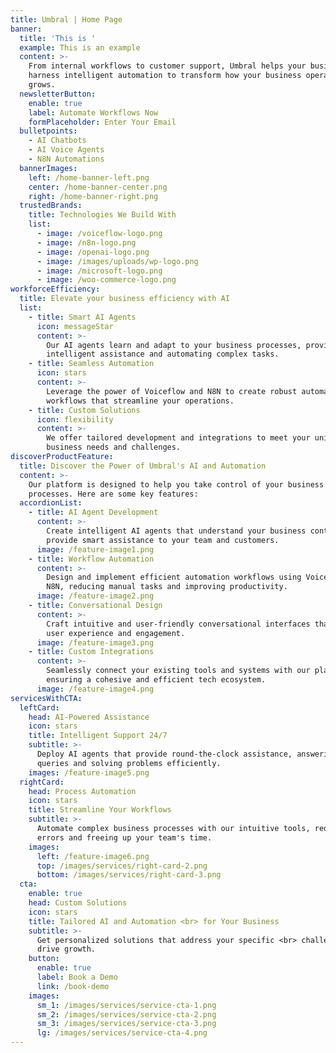 ```yaml
---
title: Umbral | Home Page
banner:
  title: 'This is '
  example: This is an example
  content: >-
    From internal workflows to customer support, Umbral helps your business
    harness intelligent automation to transform how your business operates and
    grows.
  newsletterButton:
    enable: true
    label: Automate Workflows Now
    formPlaceholder: Enter Your Email
  bulletpoints:
    - AI Chatbots
    - AI Voice Agents
    - N8N Automations
  bannerImages:
    left: /home-banner-left.png
    center: /home-banner-center.png
    right: /home-banner-right.png
  trustedBrands:
    title: Technologies We Build With
    list:
      - image: /voiceflow-logo.png
      - image: /n8n-logo.png
      - image: /openai-logo.png
      - image: /images/uploads/wp-logo.png
      - image: /microsoft-logo.png
      - image: /woo-commerce-logo.png
workforceEfficiency:
  title: Elevate your business efficiency with AI
  list:
    - title: Smart AI Agents
      icon: messageStar
      content: >-
        Our AI agents learn and adapt to your business processes, providing
        intelligent assistance and automating complex tasks.
    - title: Seamless Automation
      icon: stars
      content: >-
        Leverage the power of Voiceflow and N8N to create robust automation
        workflows that streamline your operations.
    - title: Custom Solutions
      icon: flexibility
      content: >-
        We offer tailored development and integrations to meet your unique
        business needs and challenges.
discoverProductFeature:
  title: Discover the Power of Umbral's AI and Automation
  content: >-
    Our platform is designed to help you take control of your business
    processes. Here are some key features:
  accordionList:
    - title: AI Agent Development
      content: >-
        Create intelligent AI agents that understand your business context and
        provide smart assistance to your team and customers.
      image: /feature-image1.png
    - title: Workflow Automation
      content: >-
        Design and implement efficient automation workflows using Voiceflow and
        N8N, reducing manual tasks and improving productivity.
      image: /feature-image2.png
    - title: Conversational Design
      content: >-
        Craft intuitive and user-friendly conversational interfaces that enhance
        user experience and engagement.
      image: /feature-image3.png
    - title: Custom Integrations
      content: >-
        Seamlessly connect your existing tools and systems with our platform,
        ensuring a cohesive and efficient tech ecosystem.
      image: /feature-image4.png
servicesWithCTA:
  leftCard:
    head: AI-Powered Assistance
    icon: stars
    title: Intelligent Support 24/7
    subtitle: >-
      Deploy AI agents that provide round-the-clock assistance, answering
      queries and solving problems efficiently.
    images: /feature-image5.png
  rightCard:
    head: Process Automation
    icon: stars
    title: Streamline Your Workflows
    subtitle: >-
      Automate complex business processes with our intuitive tools, reducing
      errors and freeing up your team's time.
    images:
      left: /feature-image6.png
      top: /images/services/right-card-2.png
      bottom: /images/services/right-card-3.png
  cta:
    enable: true
    head: Custom Solutions
    icon: stars
    title: Tailored AI and Automation <br> for Your Business
    subtitle: >-
      Get personalized solutions that address your specific <br> challenges and
      drive growth.
    button:
      enable: true
      label: Book a Demo
      link: /book-demo
    images:
      sm_1: /images/services/service-cta-1.png
      sm_2: /images/services/service-cta-2.png
      sm_3: /images/services/service-cta-3.png
      lg: /images/services/service-cta-4.png
---
```

